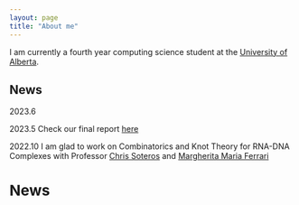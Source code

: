```yaml
---
layout: page
title: "About me"
---
```


I am currently a fourth year computing science student at the [University of Alberta](https://www.ualberta.ca/index.html).

## News
2023.6    

2023.5    Check our final report [here](https://vxml.pims.math.ca/projects/2022-2023/combinatorics/)

2022.10   I am glad to work on Combinatorics and Knot Theory for RNA-DNA Complexes with Professor [Chris Soteros](https://artsandscience.usask.ca/profile/CSoteros) and [Margherita Maria Ferrari](https://www.mmferrari.net) 


<h2 style="font-size: 26px;">News</h2>
